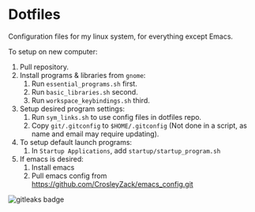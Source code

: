 # Dotfiles

Configuration files for my linux system, for everything except Emacs.

To setup on new computer:

1. Pull repository.
2. Install programs & libraries from `gnome`:
    1. Run `essential_programs.sh` first.
    2. Run `basic_libraries.sh` second.
    3. Run `workspace_keybindings.sh` third.
3. Setup desired program settings:
    1. Run `sym_links.sh` to use config files in dotfiles repo.
    2. Copy `git/.gitconfig` to `$HOME/.gitconfig` (Not done in a script, as name and email may require updating).
4. To setup default launch programs:
    1. In `Startup Applications`, add `startup/startup_program.sh`
5. If emacs is desired:
    1. Install emacs
    2. Pull emacs config from https://github.com/CrosleyZack/emacs_config.git

<img alt="gitleaks badge" src="https://img.shields.io/badge/protected%20by-gitleaks-blue">
